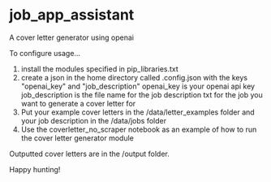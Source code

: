 # job_app_assistant
A cover letter generator using openai

To configure usage...
1. install the modules specified in pip_libraries.txt
2. create a json in the home directory called .config.json with the keys "openai_key" and "job_description"
   openai_key is your openai api key
   job_description is the file name for the job description txt for the job you want to generate a cover letter for
3. Put your example cover letters in the /data/letter_examples folder and your job description in the /data/jobs folder
4. Use the coverletter_no_scraper notebook as an example of how to run the cover letter generator module

Outputted cover letters are in the /output folder.

Happy hunting!
